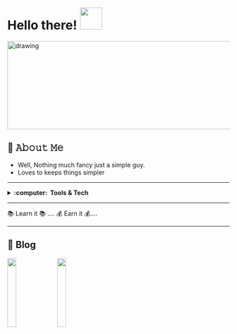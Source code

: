   # Hello there!  <img src="https://github.com/sciencepal/sciencepal/blob/master/assets/Hi.gif" width="50px" height="50px">
  

<img src="https://res.cloudinary.com/dazyxzm1e/image/upload/v1620905997/undraw_page_not_found_su7k_nlggzx.svg" alt="drawing" width="1200" height="200"/>


## :book: 𝙰𝚋𝚘𝚞𝚝 𝙼𝚎
- Well, Nothing much fancy just a simple guy.
- Loves to keeps things simpler

<hr />

<details>
  <summary><b>:computer: &nbsp;Tools & Tech</b></summary>
  <br/>
  
  

![Python](https://img.shields.io/badge/Python-3776AB?style=flat&logo=python&logoColor=white)&nbsp;
![django](https://img.shields.io/badge/Django-092E20?style=flat&logo=django&logoColor=green)&nbsp;
![django rest](https://img.shields.io/badge/DJANGO-REST-ff1709?style=flat&logo=django&logoColor=white&color=ff1709&labelColor=gray)&nbsp;
![fast API](https://img.shields.io/badge/fastapi-109989?style=flat&logo=FASTAPI&logoColor=white)&nbsp;\
![React](https://img.shields.io/badge/React-20232A?style=flat&logo=react&logoColor=61DAFB)&nbsp;
![REDUX](https://img.shields.io/badge/Redux-593D88?style=flat&logo=redux&logoColor=white)&nbsp;
![HTML5](https://img.shields.io/badge/HTML5-E34F26.svg?&style=flat&logo=html5&logoColor=white)&nbsp;
![CSS3](https://img.shields.io/badge/CSS3-%231572B6.svg?&style=flat&logo=css3&logoColor=white)&nbsp;
![JavaScript](https://img.shields.io/badge/JAVASCRIPT-323330.svg?&style=flat&logo=javascript&logoColor=%23F7DF1E)&nbsp;
![TypeScript](https://img.shields.io/badge/TYPESCRIPT-%23007ACC.svg?&style=flat&logo=typescript&logoColor=white)&nbsp;\
![Git](https://img.shields.io/badge/GIT-%23F05033.svg?&style=flat&logo=git&logoColor=white)&nbsp;
![GitHub](https://img.shields.io/badge/GITHUB-%23121011.svg?&style=flat&logo=github&logoColor=white)&nbsp;
![GitLab](https://img.shields.io/badge/GITLAB-%23181717.svg?&style=flat&logo=gitlab&logoColor=white)&nbsp;
![Docker](https://img.shields.io/badge/DOCKER-2496ED.svg?&style=flat&logo=docker&logoColor=white)&nbsp;\
![Postgres](https://img.shields.io/badge/POSTGRES-%23316192.svg?&style=flat&logo=postgresql&logoColor=white)
![MySQL](https://img.shields.io/badge/MARIADB-4479A1.svg?&style=flat&logo=mariadb&logoColor=white)
![SQLite](https://img.shields.io/badge/SQLITE-003B57.svg?&style=flat&logo=sqlite&logoColor=white)\
![REST API](https://img.shields.io/badge/REST-02569B.svg?&style=flat&logo=rest&logoColor=white)&nbsp;
![LINUX](https://img.shields.io/badge/LINUX-FCC624?style=flat-square&logo=linux&logoColor=black)
![VSCode](https://img.shields.io/badge/VSCODE-007ACC.svg?&style=flat&logo=visual-studio-code)&nbsp;
![Redis](https://img.shields.io/badge/redis-%23DD0031.svg?&style=flat&logo=redis&logoColor=white)&nbsp;
</details>


---

:books: Learn it :books: .... :moneybag: Earn it :moneybag:....
<br />
<hr />

## :book: Blog

[<img src="https://img.shields.io/badge/dev.to-0A0A0A?style=flat&logo&logo=dev.to&logoColor=white" width="20%" height="20%"/>](https://dev.to/lymaa) &nbsp;
[<img src="https://img.shields.io/badge/Hashnode-2962FF?style=flat&logo&logo=hashnode&logoColor=white" width="20%" height="20%"/>](https://hashnode.com/@Lymaa) 

       
<!---
surajmt8848/surajmt8848 is a ✨ special ✨ repository because its `README.md` (this file) appears on your GitHub profile.
You can click the Preview link to take a look at your changes.
--->
